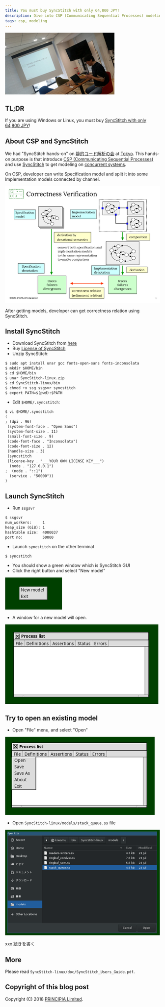 ```yaml
---
title: You must buy SyncStitch with only 64,800 JPY!
description: Dive into CSP (Communicating Sequential Processes) modeling.
tags: csp, modeling
---
```


![](/img/hatsugai-talking.jpg)

## TL;DR

If you are using Windows or Linux, you must buy [SyncStitch with only 64,800 JPY](https://www.principia-m.com/syncstitch/license.html)!

## About CSP and SyncStitch

We had "SyncStitch hands-on" on [静的コード解析の会](https://metasepi.connpass.com/event/88027/) at [Tokyo](https://en.wikipedia.org/wiki/Tokyo).
This hands-on purpose is that introduce [CSP (Communicating Sequential Processes)](https://en.wikipedia.org/wiki/Communicating_sequential_processes) and use [SyncStitch](https://www.principia-m.com/syncstitch/) to get modeling on [concurrent systems](https://en.wikipedia.org/wiki/Concurrency_(computer_science)).

On CSP, developer can write Specification model and split it into some Implementation models connected by channel.

![](/img/2018-10-15-04_correctness_eng.png)

After getting models, developer can get correctness relation using SyncStitch.

## Install SyncStitch

* Download SyncStitch from [here](https://www.principia-m.com/syncstitch/download.html)
* Buy [License of SyncStitch](https://www.principia-m.com/syncstitch/license.html)
* Unzip SyncStitch:

```shell
$ sudo apt install unar gcc fonts-open-sans fonts-inconsolata
$ mkdir $HOME/bin
$ cd $HOME/bin
$ unar SyncStitch-linux.zip
$ cd SyncStitch-linux/bin
$ chmod +x ssg ssgsvr syncstitch
$ export PATH=$(pwd):$PATH
```

* Edit `$HOME/.syncstitch`:

```shell
$ vi $HOME/.syncstitch
(
; (dpi . 96)
 (system-font-face . "Open Sans")
 (system-font-size . 11)
 (small-font-size . 9)
 (code-font-face . "Inconsolata")
 (code-font-size . 12)
 (handle-size . 3)
 (syncstitch
 (license-key . "___YOUR OWN LICENSE KEY___")
  (node . "127.0.0.1")
;  (node . "::1")
  (service . "50000"))
)
```

## Launch SyncStitch

* Run `ssgsvr`

```shell
$ ssgsvr
num_workers:     1
heap_size (GiB): 1
hashtable size:  4000037
port no:         50000
```

* Launch `syncstitch` on the other terminal

```shell
$ syncstitch
```

* You should show a green window which is SyncStitch GUI
* Click the right button and select "New model"

![](/img/2018-10-15-new-model.png)

* A window for a new model will open.

![](/img/2018-10-15-process-list.png)

## Try to open an existing model

* Open "File" menu, and select "Open"

![](/img/2018-10-15-file-menu.png)

* Open `SyncStitch-linux/models/stack_queue.ss` file

![](/img/2018-10-15-open-stack-queue.png)

xxx 続きを書く

## More

Please read `SyncStitch-linux/doc/SyncStitch_Users_Guide.pdf`.

## Copyright of this blog post

Copyright (C) 2018 [PRINCIPIA Limited](https://www.principia-m.com/).
